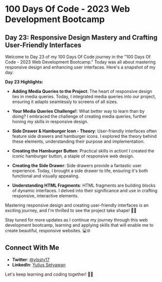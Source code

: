 # 100 Days Of Code - 2023 Web Development Bootcamp

## Day 23: Responsive Design Mastery and Crafting User-Friendly Interfaces

Welcome to Day 23 of my 100 Days Of Code journey in the "100 Days Of Code - 2023 Web Development Bootcamp." Today was all about mastering responsive design and enhancing user interfaces. Here's a snapshot of my day:

**Day 23 Highlights:**

- **Adding Media Queries to the Project**: The heart of responsive design lies in media queries. Today, I integrated media queries into our project, ensuring it adapts seamlessly to screens of all sizes.

- **Your Media Queries Challenge!**: What better way to learn than by doing? I embraced the challenge of creating media queries, further honing my skills in responsive design.

- **Side Drawer & Hamburger Icon - Theory**: User-friendly interfaces often feature side drawers and hamburger icons. I explored the theory behind these elements, understanding their purpose and implementation.

- **Creating the Hamburger Button**: Practical skills in action! I created the iconic hamburger button, a staple of responsive web design.

- **Creating the Side Drawer**: Side drawers provide a fantastic user experience. Today, I brought a side drawer to life, ensuring it's both functional and visually appealing.

- **Understanding HTML Fragments**: HTML fragments are building blocks of dynamic interfaces. I delved into their significance and use in crafting responsive, interactive elements.

Mastering responsive design and creating user-friendly interfaces is an exciting journey, and I'm thrilled to see the project take shape! 🚀📱

Stay tuned for more updates as I continue my journey through this web development bootcamp, learning and applying skills that will enable me to create beautiful, responsive websites. 💻🌐

## Connect With Me

- **Twitter**: [@ylssty17](https://twitter.com/ylssty17)
- **LinkedIn**: [Yulius Setyawan](https://linkedin.com/in/yulius17)

Let's keep learning and coding together! 🌟💡
